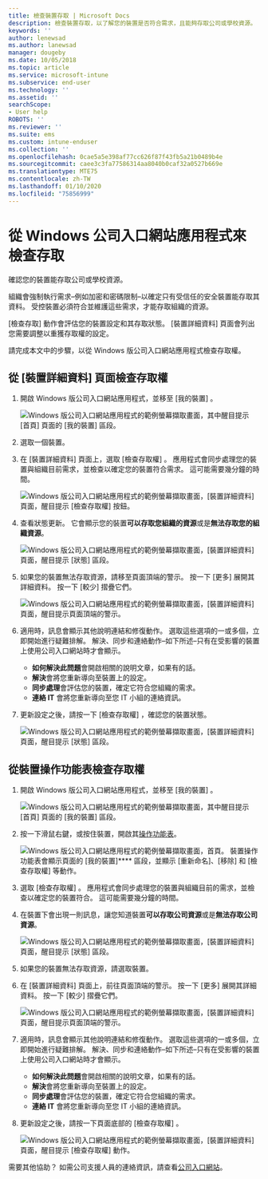 ```yaml
---
title: 檢查裝置存取 | Microsoft Docs
description: 檢查裝置存取，以了解您的裝置是否符合需求，且能夠存取公司或學校資源。
keywords: ''
author: lenewsad
ms.author: lanewsad
manager: dougeby
ms.date: 10/05/2018
ms.topic: article
ms.service: microsoft-intune
ms.subservice: end-user
ms.technology: ''
ms.assetid: ''
searchScope:
- User help
ROBOTS: ''
ms.reviewer: ''
ms.suite: ems
ms.custom: intune-enduser
ms.collection: ''
ms.openlocfilehash: 0cae5a5e398af77cc626f87f43fb5a21b0489b4e
ms.sourcegitcommit: caee3c3fa77586314aa8040b0caf32a0527b669e
ms.translationtype: MTE75
ms.contentlocale: zh-TW
ms.lasthandoff: 01/10/2020
ms.locfileid: "75856999"
---
```

# <a name="check-access-from-company-portal-app-for-windows"></a>從 Windows 公司入口網站應用程式來檢查存取

確認您的裝置能存取公司或學校資源。 

組織會強制執行需求&ndash;例如加密和密碼限制&ndash;以確定只有受信任的安全裝置能存取其資料。 受控裝置必須符合並維護這些需求，才能存取組織的資源。

[檢查存取]  動作會評估您的裝置設定和其存取狀態。 [裝置詳細資料]  頁面會列出您需要調整以重獲存取權的設定。 

請完成本文中的步驟，以從 Windows 版公司入口網站應用程式檢查存取權。  

## <a name="check-access-from-device-details-page"></a>從 [裝置詳細資料] 頁面檢查存取權  
1. 開啟 Windows 版公司入口網站應用程式，並移至 [我的裝置]  。  

    ![Windows 版公司入口網站應用程式的範例螢幕擷取畫面，其中醒目提示 [首頁] 頁面的 [我的裝置] 區段。](./media/1809_CheckAccess_Context_Select_Device.png)  
2. 選取一個裝置。  
3. 在 [裝置詳細資料]  頁面上，選取 [檢查存取權]  。 應用程式會同步處理您的裝置與組織目前需求，並檢查以確定您的裝置符合需求。 這可能需要幾分鐘的時間。  

    ![Windows 版公司入口網站應用程式的範例螢幕擷取畫面，[裝置詳細資料] 頁面，醒目提示 [檢查存取權] 按鈕。](./media/1809_CheckAccess_Checking_Status.png) 

4. 查看狀態更新。 它會顯示您的裝置**可以存取您組織的資源**或是**無法存取您的組織資源**。  

   ![Windows 版公司入口網站應用程式的範例螢幕擷取畫面，[裝置詳細資料] 頁面，醒目提示 [狀態] 區段。](./media/1809_CheckAccess_Device_details_status1.png)  
   
5. 如果您的裝置無法存取資源，請移至頁面頂端的警示。 按一下 [更多]  展開其詳細資料。 按一下 [較少]  摺疊它們。  

    ![Windows 版公司入口網站應用程式的範例螢幕擷取畫面，[裝置詳細資料] 頁面，醒目提示頁面頂端的警示。](./media/1809_CheckAccess_Device_details_alert1.png)  

6. 適用時，訊息會顯示其他說明連結和修復動作。 選取這些選項的一或多個，立即開始進行疑難排解。 解決、同步和連絡動作&ndash;如下所述&ndash;只有在受影響的裝置上使用公司入口網站時才會顯示。  

     * **如何解決此問題**會開啟相關的說明文章，如果有的話。  
     * **解決**會將您重新導向至裝置上的設定。  
     * **同步處理**會評估您的裝置，確定它符合您組織的需求。  
     * **連絡 IT** 會將您重新導向至您 IT 小組的連絡資訊。   
 
6. 更新設定之後，請按一下 [檢查存取權]  ，確認您的裝置狀態。  

    ![Windows 版公司入口網站應用程式的範例螢幕擷取畫面，[裝置詳細資料] 頁面，醒目提示 [狀態] 區段。](./media/1809_CheckAccess_Device_details_status1.png)  

## <a name="check-access-from-device-context-menu"></a>從裝置操作功能表檢查存取權  
1. 開啟 Windows 版公司入口網站應用程式，並移至 [我的裝置]  。  

    ![Windows 版公司入口網站應用程式的範例螢幕擷取畫面，其中醒目提示 [首頁] 頁面的 [我的裝置] 區段。](./media/1809_CheckAccess_Context_Select_Device.png)  

2. 按一下滑鼠右鍵，或按住裝置，開啟其[操作功能表](https://docs.microsoft.com//windows/uwp/design/controls-and-patterns/menus)。  

    ![Windows 版公司入口網站應用程式的範例螢幕擷取畫面，首頁。 裝置操作功能表會顯示頁面的 [我的裝置]**** 區段，並顯示 [重新命名]、[移除] 和 [檢查存取權] 等動作。](./media/1809_DeviceContextMenu_Windows_CP.png)  
3. 選取 [檢查存取權]  。 應用程式會同步處理您的裝置與組織目前的需求，並檢查以確定您的裝置符合。 這可能需要幾分鐘的時間。  
 
4. 在裝置下會出現一則訊息，讓您知道裝置**可以存取公司資源**或是**無法存取公司資源**。 

    ![Windows 版公司入口網站應用程式的範例螢幕擷取畫面，[裝置詳細資料] 頁面，醒目提示 [狀態] 區段。](./media/1809_CheckAccess_Context_Menu_Alert2.png) 

5. 如果您的裝置無法存取資源，請選取裝置。  
6. 在 [裝置詳細資料]  頁面上，前往頁面頂端的警示。 按一下 [更多]  展開其詳細資料。 按一下 [較少]  摺疊它們。  

    ![Windows 版公司入口網站應用程式的範例螢幕擷取畫面，[裝置詳細資料] 頁面，醒目提示頁面頂端的警示。](./media/1809_CheckAccess_Device_details_alert1.png)  

6. 適用時，訊息會顯示其他說明連結和修復動作。 選取這些選項的一或多個，立即開始進行疑難排解。 解決、同步和連絡動作&ndash;如下所述&ndash;只有在受影響的裝置上使用公司入口網站時才會顯示。  

     * **如何解決此問題**會開啟相關的說明文章，如果有的話。  
     * **解決**會將您重新導向至裝置上的設定。  
     * **同步處理**會評估您的裝置，確定它符合您組織的需求。  
     * **連絡 IT** 會將您重新導向至您 IT 小組的連絡資訊。    

7. 更新設定之後，請按一下頁面底部的 [檢查存取權]  。  

    ![Windows 版公司入口網站應用程式的範例螢幕擷取畫面，[裝置詳細資料] 頁面，醒目提示 [檢查存取權] 動作。](./media/1809_CheckAccess_Device_details_button.png) 


需要其他協助？ 如需公司支援人員的連絡資訊，請查看[公司入口網站](https://go.microsoft.com/fwlink/?linkid=2010980)。
